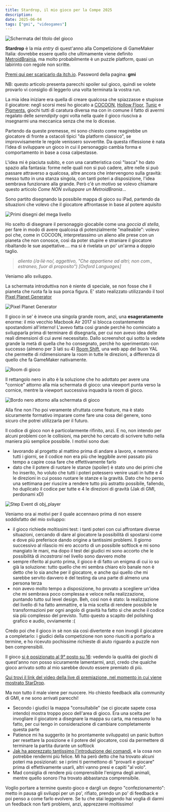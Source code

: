 ```yaml
---
title: Stardrop, il mio gioco per la Compe 2025
description:
date: 2025-06-04
tags: ["gmi", "videogames"]
---
```


![Schermata del titolo del gioco](./stardrop-title-screen.png)

**Stardrop** è la mia _entry_ di quest'anno alla Competizione di GameMaker Italia: dovrebbe essere quello che ultimamente viene definito [MetroidBrainia](https://www.nintendolife.com/features/what-the-heck-is-a-metroidbrainia-introducing-the-newest-genre-on-the-block), ma molto probabilmente è un puzzle platform, quasi un labirinto con regole non scritte.

[Premi qui per scaricarlo da itch.io](https://scario88.itch.io/stardrop). Password della pagina: **gmi**

NB: questo articolo presenta parecchi spoiler sul gioco, quindi se volete provarlo vi consiglio di leggerlo una volta terminata la vostra run.

La mia idea iniziare era quella di creare qualcosa che spiazzasse e stupisse il giocatore: negli scorsi mesi ho giocato a [COCOON](https://www.cocoongame.com/), [Hollow Floor](https://amidos2006.itch.io/hollow-floor), [Tunic](https://tunicgame.com/) e [Pigments](https://tiz010.itch.io/pigments), giochi tutti di caratura diversa ma con in comune il fatto di avermi regalato delle _serendipity_ ogni volta nella quale il gioco riusciva a insegnarmi una meccanica senza che me lo dicesse.

Partendo da queste premesse, mi sono chiesto come reagirebbe un giocatore di fronte a ostacoli tipici "da platform classico", se improvvisamente le regole venissero sovvertite. Da questa riflessione è nata l’idea di sviluppare un gioco in cui il personaggio cambia forma e comportamento in base a cosa calpestasse.

L'idea mi è piaciuta subito, e con una caratteristica così "lasca" ho dato spazio alla fantasia: forme nelle quali non si può cadere, altre nelle si può passare attraverso a qualcosa, altre ancora che intervengono sulla gravità: messo tutto in una stanza singola, con tanti poteri a disposizione, l'idea sembrava funzionare alla grande. Però c'è un motivo se volevo chiamare questo articolo _Come NON sviluppare un MetroidBrania_...

Sono partito disegnando la possibile mappa di gioco su iPad, partendo da situazioni che volevo che il giocatore affrontasse in base al potere aquisito

![Primi disegni del mega livello](./stardrop-level-design.png)

Ho scelto di disegnare il personaggio giocabile come una _goccia di stella_, per fare in modo di avere qualcosa di potenzialmente "malleabile": volevo poi che, come in COCOON, interpretassimo un alieno alle prese con un pianeta che non conosce, così da poter stupire e straniare il giocatore ribaltando le sue aspettative.... ma si è rivelata un po' un'arma a doppio taglio.

> _aliento (/a·liè·no/, aggettivo, "Che appartiene ad altri; non com., estraneo, fuor di proposito") [Oxford Languages]_

Veniamo allo sviluppo.

La schermata introduttiva non è niente di speciale, se non fosse che il pianeta che ruota fa la sua porca figura. E' stato realizzato utilizzando il tool [Pixel Planet Generator](https://deep-fold.itch.io/pixel-planet-generator)

![Pixel Planet Generator](./pixel-planet-generator.png)

Il gioco in se' è invece una singola grande room, anzi, una **esageratamente** enorme: il mio vecchio Macbook Air 2017 si blocca costantemente spostandomi all'interno! L'avevo fatta così grande perchè ho cominciato a svilupparla prima di terminare di disegnarla, per cui non avevo idea delle reali dimensioni di cui avrei necessitato.
Dallo screenshot qui sotto la vedete grande la metà di quella che ho consegnato, perchè ho sperimentato con successo (almeno per 3 lati su 4) [Room Shift](https://github.com/YAL-GameMaker/room-shift), una web app del buon YAL che permette di ridimensionare la room in tutte le direzioni, a differenza di quello che fa GameMaker nativamente.

![Room di gioco](./stardrop-room.png)

Il rettangolo nero in alto è la soluzione che ho adottato per avere una "cornice" attorno alla mia schermata di gioco: una viewport punta verso la cornice, mentre la viewport successiva inquadra la room di gioco.

![Bordo nero attorno alla schermata di gioco](./stardrop-black-border.png)

Alla fine non l'ho poi veramente sfruttata come feature, ma è stato sicuramente formativo imparare come fare una cosa del genere, sono sicuro che potrei utilizzarla per il futuro.

Il codice di gioco non è particolarmente rifinito, anzi. E no, non intendo per alcuni problemi con le collisioni, ma perchè ho cercato di scrivere tutto nella maniera più semplice possibile. I motivi sono due:

- lavorando al progetto al mattino prima di andare a lavoro, e nemmeno tutti i giorni, se il codice non era più che leggibile avrei passato più tempo a capire cosa fare che effettivamente farlo
- dato che il potere di ruotare le stanze (spoiler) è stato uno dei primi che ho inserito, ho voluto che tutti i poteri potessero venire usati in tutte e 4 le direzioni in cui posso ruotare le stanze e la gravità. Dato che ho perso una settimana per riuscire a rendere tutto più astratto possibile, fallendo, ho duplicato il codice per tutte e 4 le direzioni di gravità (Jak di GMI, perdonami xD)

![Step Event di obj_player](./stardrop-player-step-code.png)

Veniamo ora ai motivi per il quale accennavo prima di non essere soddisfatto del mio sviluppo:

- il gioco richiede moltissimi test: i tanti poteri con cui affrontare diverse situazioni, cercando di dare al giocatore la possibilità di spostarsi come e dove più preferisce dando origine a tantissimi problemi. Il giorno successivo al rilascio mi ero accorto di un possibile softlock e mi sono mangiato le mani, ma dopo il test dei giudici mi sono accorto che le possibilità di _incastrarsi_ nel livello sono davvero molte
- sempre riferito al punto prima, il gioco è di fatto un enigma di cui io so già la soluzione: tutto quello che mi sembra chiaro e/o banale non è detto che lo sia anche per il giocatore, e anche qui quello che mi sarebbe servito davvero è del testing da una parte di almeno una persona terza
- non avevo molto tempo a disposizione, ho provato a scegliere un'idea che mi sembrava poco complessa e veloce nella realizzazione, puntando tutto sul level design. Beh, così non è stato: la realizzazione del livello di ha fatto ammattire, e la mia scelta di rendere possibile le transformazioni per ogni angolo di gravità ha fatto sì che anche il codice sia più complesso del previsto. Tutto questo a scapito del polishing grafico e audio, ovviamente :(

Credo poi che il gioco in sè non sia così divertente e non invogli il giocatore a completarlo: i giudici della competizione non sono riusciti a portarlo a termine, e ho ricevuto pochissime richieste di aiuto riguardo a puzzle non ben comprensibili.

Il gioco [si è posizionato al 9° posto su 16](https://gamemakeritalia.it/competizioni/contest/?contest=28): vedendo la qualità dei giochi di quest'anno non posso sicuramente lamentarmi, anzi, credo che qualche gioco arrivato sotto al mio sarebbe dovuto essere premiato di più.

[Qui trovi il link del video della live di premiazione, nel momento in cui viene mostrato StarDrop](https://youtu.be/_sj5MZDS73M?si=qqR-bGsvUXKn7FzU&t=5421).

Ma non tutto il male viene per nuocere. Ho chiesto feedback alla community di GMI, e ne sono arrivati parecchi!

- Secondo i giudici la mappa "consultabile" (se ci giocate sapete cosa intendo) mostra troppo poco dell'area di gioco. Era una scelta per invogliare il giocatore a disegnare la mappa su carta, ma nessuno lo ha fatto, per cui tengo in considerazione di cambiare completamente questa parte
- Patience mi ha suggerito (e ho prontamente sviluppato) un panic button per resettare la posizione e il potere del giocatore, così da permettere di terminare la partita durante un softlock
- [Jak ha apprezzato tantissimo l'introduzione dei comandi](https://youtu.be/fKC5rcu6WZc?si=Ew6TMUwQo4tjWBZb&t=3866), e la cosa non potrebbe rendermi più felice. Mi ha però detto che ha trovato alcuni poteri ma posizionati: se i primi ti permettono di "provarli e giocare" prima di effettivamente usarli, altri vanno presi e capiti "al volo".
- Mad consiglia di rendere più comprensibile l'enigma degli animali, mentre quello sonoro l'ha trovato abbastanza comprensibile.

Voglio portare a termine questo gioco e dargli un degno "confezionamento": metto in pausa gli sviluppi per un po', rifiato, prendo un po' di feedback e poi penso a come farlo evolvere.
Se tu che stai leggendo hai voglia di darmi un feedback non farti problemi, anzi, apprezzerei moltissimo!
